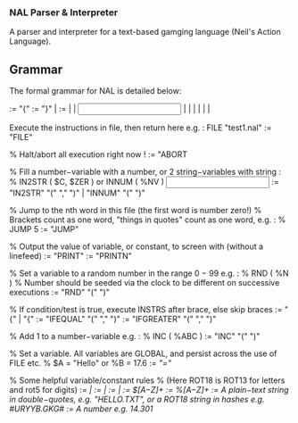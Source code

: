 ### NAL Parser & Interpreter

A parser and interpreter for a text-based gamging language (Neil's Action Language).

## Grammar
The formal grammar for NAL is detailed below:

  <PROGRAM> := "{" <INSTRS>
  <INSTRS> := "}" | <INSTRUCT> <INSTRS>
  <INSTRUCT> := <FILE> | <ABORT> | <INPUT> | <IFCOND> | <INC> | <SET> |
  <JUMP> | <PRINT> | <RND>

  
Execute the instructions in file, then return here e.g. :
FILE "test1.nal"
<FILE> := "FILE" <STRCON>
  
% Halt/abort all execution right now !
<ABORT> := "ABORT
  
% Fill a number−variable with a number, or 2 string−variables with string :
% IN2STR ( $C, $ZER ) or INNUM ( %NV )
<INPUT> := "IN2STR" "(" <STRVAR> "," <STRVAR> ")" | "INNUM" "(" <NUMVAR> ")"
  
% Jump to the nth word in this file (the first word is number zero!)
% Brackets count as one word, "things in quotes" count as one word, e.g. :
% JUMP 5
<JUMP> := "JUMP" <NUMCON>
  
% Output the value of variable, or constant, to screen with (without a linefeed)
<PRINT> := "PRINT" <VARCON>
<PRINTN> := "PRINTN" <VARCON>
  
% Set a variable to a random number in the range 0 − 99 e.g. :
% RND ( %N )
% Number should be seeded via the clock to be different on successive executions
<RND> := "RND" "(" <NUMVAR> ")"
  
% If condition/test is true, execute INSTRS after brace, else skip braces
<IFCOND> := <IFEQUAL> "{" <INSTRS> | <IFGREATER> "{" <INSTRS>
<IFEQUAL> := "IFEQUAL" "(" <VARCON> "," <VARCON> ")"
<IFGREATER> := "IFGREATER" "(" <VARCON> "," <VARCON> ")"
  
% Add 1 to a number−variable e.g. :
% INC ( %ABC )
<INC> := "INC" "(" <NUMVAR> ")"
  
% Set a variable. All variables are GLOBAL, and persist across the use of FILE etc.
% $A = "Hello" or %B = 17.6
<SET> := <VAR> "=" <VARCON>
  
% Some helpful variable/constant rules
% (Here ROT18 is ROT13 for letters and rot5 for digits)
<VARCON> := <VAR> | <CON>
<VAR> := <STRVAR> | <NUMVAR>
<CON> := <STRCON> | <NUMCON>
<STRVAR> := $[A−Z]+
<NUMVAR> := %[A−Z]+
<STRCON> := A plain−text string in double−quotes, e.g. "HELLO.TXT",
or a ROT18 string in hashes e.g. #URYYB.GKG#
<NUMCON> := A number e.g. 14.301

